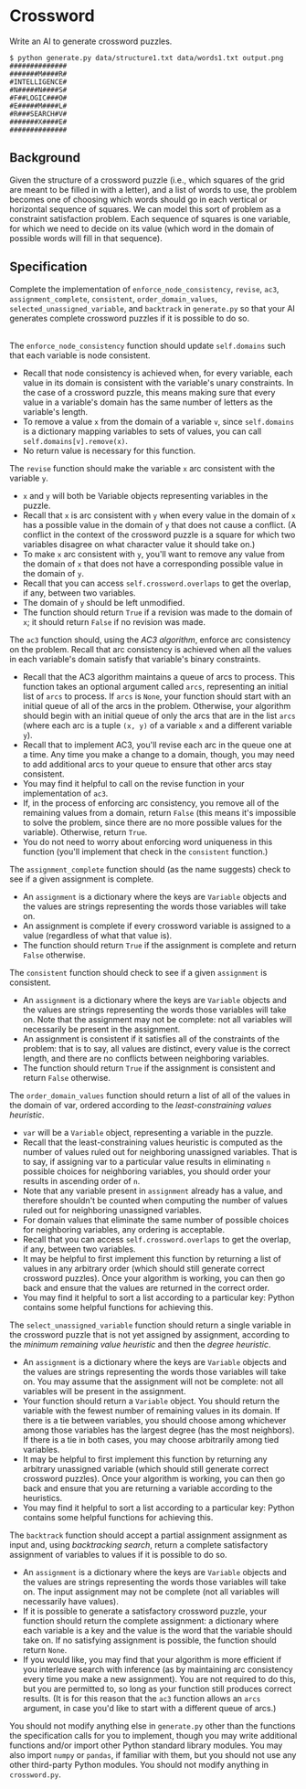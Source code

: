 # Crossword

Write an AI to generate crossword puzzles.

```
$ python generate.py data/structure1.txt data/words1.txt output.png
##############
#######M####R#
#INTELLIGENCE#
#N#####N####S#
#F##LOGIC###O#
#E#####M####L#
#R###SEARCH#V#
#######X####E#
##############
```

## Background
Given the structure of a crossword puzzle (i.e., which squares of the grid are meant to be filled in with a letter), and a list of words to use, the problem becomes one of choosing which words should go in each vertical or horizontal sequence of squares. We can model this sort of problem as a constraint satisfaction problem. Each sequence of squares is one variable, for which we need to decide on its value (which word in the domain of possible words will fill in that sequence). 

## Specification
Complete the implementation of ```enforce_node_consistency```, ```revise```, ```ac3```, ```assignment_complete```, ```consistent```, ```order_domain_values```, ```selected_unassigned_variable```, and ```backtrack``` in ```generate.py``` so that your AI generates complete crossword puzzles if it is possible to do so.
<br><br>

The ```enforce_node_consistency``` function should update ```self.domains``` such that each variable is node consistent.

- Recall that node consistency is achieved when, for every variable, each value in its domain is consistent with the variable's unary constraints. In the case of a crossword puzzle, this means making sure that every value in a variable's domain has the same number of letters as the variable's length.
- To remove a value ```x``` from the domain of a variable ```v```, since ```self.domains``` is a dictionary mapping variables to sets of values, you can call ```self.domains[v].remove(x)```.
- No return value is necessary for this function.

The ```revise``` function should make the variable ```x``` arc consistent with the variable ```y```.

- ```x``` and ```y``` will both be Variable objects representing variables in the puzzle.
- Recall that ```x``` is arc consistent with ```y``` when every value in the domain of ```x``` has a possible value in the domain of ```y``` that does not cause a conflict. (A conflict in the context of the crossword puzzle is a square for which two variables disagree on what character value it should take on.)
- To make ```x``` arc consistent with ```y```, you'll want to remove any value from the domain of ```x``` that does not have a corresponding possible value in the domain of ```y```.
- Recall that you can access ```self.crossword.overlaps``` to get the overlap, if any, between two variables.
- The domain of ```y``` should be left unmodified.
- The function should return ```True``` if a revision was made to the domain of ```x```; it should return ```False``` if no revision was made.

The ```ac3``` function should, using the *AC3 algorithm*, enforce arc consistency on the problem. Recall that arc consistency is achieved when all the values in each variable's domain satisfy that variable's binary constraints.

- Recall that the AC3 algorithm maintains a queue of arcs to process. This function takes an optional argument called ```arcs```, representing an initial list of ```arcs``` to process. If ```arcs``` is ```None```, your function should start with an initial queue of all of the arcs in the problem. Otherwise, your algorithm should begin with an initial queue of only the arcs that are in the list ```arcs``` (where each arc is a tuple ```(x, y)``` of a variable ```x``` and a different variable ```y```).
- Recall that to implement AC3, you'll revise each arc in the queue one at a time. Any time you make a change to a domain, though, you may need to add additional arcs to your queue to ensure that other arcs stay consistent.
- You may find it helpful to call on the revise function in your implementation of ```ac3```.
- If, in the process of enforcing arc consistency, you remove all of the remaining values from a domain, return ```False``` (this means it's impossible to solve the problem, since there are no more possible values for the variable). Otherwise, return ```True```.
- You do not need to worry about enforcing word uniqueness in this function (you'll implement that check in the ```consistent``` function.)

The ```assignment_complete``` function should (as the name suggests) check to see if a given assignment is complete.

- An ```assignment``` is a dictionary where the keys are ```Variable``` objects and the values are strings representing the words those variables will take on.
- An assignment is complete if every crossword variable is assigned to a value (regardless of what that value is).
- The function should return ```True``` if the assignment is complete and return ```False``` otherwise.

The ```consistent``` function should check to see if a given ```assignment``` is consistent.

- An ```assignment``` is a dictionary where the keys are ```Variable``` objects and the values are strings representing the words those variables will take on. Note that the assignment may not be complete: not all variables will necessarily be present in the assignment.
- An assignment is consistent if it satisfies all of the constraints of the problem: that is to say, all values are distinct, every value is the correct length, and there are no conflicts between neighboring variables.
- The function should return ```True``` if the assignment is consistent and return ```False``` otherwise.

The ```order_domain_values``` function should return a list of all of the values in the domain of var, ordered according to the *least-constraining values heuristic*.

- ```var``` will be a ```Variable``` object, representing a variable in the puzzle.
- Recall that the least-constraining values heuristic is computed as the number of values ruled out for neighboring unassigned variables. That is to say, if assigning var to a particular value results in eliminating ```n``` possible choices for neighboring variables, you should order your results in ascending order of ```n```.
- Note that any variable present in ```assignment``` already has a value, and therefore shouldn't be counted when computing the number of values ruled out for neighboring unassigned variables.
- For domain values that eliminate the same number of possible choices for neighboring variables, any ordering is acceptable.
- Recall that you can access ```self.crossword.overlaps``` to get the overlap, if any, between two variables.
- It may be helpful to first implement this function by returning a list of values in any arbitrary order (which should still generate correct crossword puzzles). Once your algorithm is working, you can then go back and ensure that the values are returned in the correct order.
- You may find it helpful to sort a list according to a particular key: Python contains some helpful functions for achieving this.

The ```select_unassigned_variable``` function should return a single variable in the crossword puzzle that is not yet assigned by assignment, according to the *minimum remaining value heuristic* and then the *degree heuristic*.

- An ```assignment``` is a dictionary where the keys are ```Variable``` objects and the values are strings representing the words those variables will take on. You may assume that the assignment will not be complete: not all variables will be present in the assignment.
- Your function should return a ```Variable``` object. You should return the variable with the fewest number of remaining values in its domain. If there is a tie between variables, you should choose among whichever among those variables has the largest degree (has the most neighbors). If there is a tie in both cases, you may choose arbitrarily among tied variables.
- It may be helpful to first implement this function by returning any arbitrary unassigned variable (which should still generate correct crossword puzzles). Once your algorithm is working, you can then go back and ensure that you are returning a variable according to the heuristics.
- You may find it helpful to sort a list according to a particular key: Python contains some helpful functions for achieving this.

The ```backtrack``` function should accept a partial assignment assignment as input and, using *backtracking search*, return a complete satisfactory assignment of variables to values if it is possible to do so.

- An ```assignment``` is a dictionary where the keys are ```Variable``` objects and the values are strings representing the words those variables will take on. The input assignment may not be complete (not all variables will necessarily have values).
- If it is possible to generate a satisfactory crossword puzzle, your function should return the complete assignment: a dictionary where each variable is a key and the value is the word that the variable should take on. If no satisfying assignment is possible, the function should return ```None```.
- If you would like, you may find that your algorithm is more efficient if you interleave search with inference (as by maintaining arc consistency every time you make a new assignment). You are not required to do this, but you are permitted to, so long as your function still produces correct results. (It is for this reason that the ```ac3``` function allows an ```arcs``` argument, in case you'd like to start with a different queue of arcs.)

You should not modify anything else in ```generate.py``` other than the functions the specification calls for you to implement, though you may write additional functions and/or import other Python standard library modules. You may also import ```numpy``` or ```pandas```, if familiar with them, but you should not use any other third-party Python modules. You should not modify anything in ```crossword.py```.